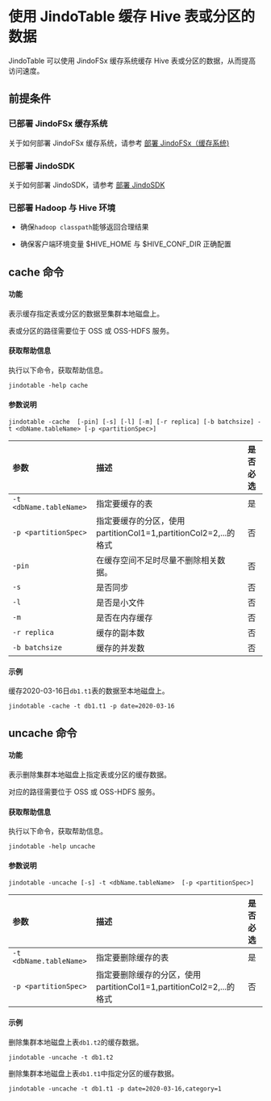 # 使用 JindoTable 缓存 Hive 表或分区的数据

JindoTable 可以使用 JindoFSx 缓存系统缓存 Hive 表或分区的数据，从而提高访问速度。

## 前提条件
### 已部署 JindoFSx 缓存系统

关于如何部署 JindoFSx 缓存系统，请参考 [部署 JindoFSx（缓存系统)](/docs/user/4.x/4.1.0/jindofsx/deploy/deploy_jindofsx.md)

### 已部署 JindoSDK

关于如何部署 JindoSDK，请参考 [部署 JindoSDK](/docs/user/4.x/4.1.0/jindofsx/deploy/deploy_jindosdk.md)

### 已部署 Hadoop 与 Hive 环境

* 确保`hadoop classpath`能够返回合理结果

* 确保客户端环境变量 $HIVE_HOME 与 $HIVE_CONF_DIR 正确配置

## cache 命令

#### 功能

表示缓存指定表或分区的数据至集群本地磁盘上。

表或分区的路径需要位于 OSS 或 OSS-HDFS 服务。

#### 获取帮助信息

执行以下命令，获取帮助信息。

```
jindotable -help cache
```

#### 参数说明

```
jindotable -cache  [-pin] [-s] [-l] [-m] [-r replica] [-b batchsize] -t <dbName.tableName> [-p <partitionSpec>]
```

| 参数 | 描述 | 是否必选 |
| :--- | :--- | :--- |
| `-t <dbName.tableName>` | 指定要缓存的表 | 是 |
| `-p <partitionSpec>` | 指定要缓存的分区，使用partitionCol1=1,partitionCol2=2,...的格式 | 否 |
| `-pin` | 在缓存空间不足时尽量不删除相关数据。 | 否 |
| `-s` | 是否同步 | 否 |
| `-l` | 是否是小文件 | 否 |
| `-m` | 是否在内存缓存 | 否 |
| `-r replica` | 缓存的副本数 | 否 |
| `-b batchsize` | 缓存的并发数 | 否 |

#### 示例

缓存2020-03-16日`db1.t1`表的数据至本地磁盘上。
```
jindotable -cache -t db1.t1 -p date=2020-03-16
```

## uncache 命令

#### 功能

表示删除集群本地磁盘上指定表或分区的缓存数据。

对应的路径需要位于 OSS 或 OSS-HDFS 服务。

#### 获取帮助信息

执行以下命令，获取帮助信息。

```
jindotable -help uncache
```

#### 参数说明

```
jindotable -uncache [-s] -t <dbName.tableName>  [-p <partitionSpec>]
```

| 参数 | 描述 | 是否必选 |
| :--- | :--- | :--- |
| `-t <dbName.tableName>` | 指定要删除缓存的表 | 是 |
| `-p <partitionSpec>` | 指定要删除缓存的分区，使用partitionCol1=1,partitionCol2=2,...的格式 | 否 |

#### 示例

删除集群本地磁盘上表`db1.t2`的缓存数据。
```
jindotable -uncache -t db1.t2
```
删除集群本地磁盘上表`db1.t1`中指定分区的缓存数据。
```
jindotable -uncache -t db1.t1 -p date=2020-03-16,category=1
```